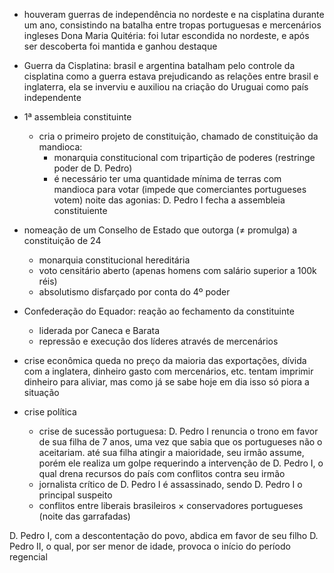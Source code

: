 - houveram guerras de independência no nordeste e na cisplatina durante um ano, consistindo na batalha entre tropas portuguesas e mercenários ingleses
	Dona Maria Quitéria: foi lutar escondida no nordeste, e após ser descoberta foi mantida e ganhou destaque

- Guerra da Cisplatina: brasil e argentina batalham pelo controle da cisplatina
	como a guerra estava prejudicando as relações entre brasil e inglaterra, ela se inverviu e auxiliou na criação do Uruguai como país independente

- 1ª assembleia constituinte
	- cria o primeiro projeto de constituição, chamado de constituição da mandioca:
		- monarquia constitucional com tripartição de poderes (restringe poder de D. Pedro)
		- é necessário ter uma quantidade mínima de terras com mandioca para votar (impede que comerciantes portugueses votem)
	noite das agonias: D. Pedro I fecha a assembleia constituiente

- nomeação de um Conselho de Estado que outorga ($\ne$ promulga) a constituição de 24
	- monarquia constitucional hereditária
	- voto censitário aberto (apenas homens com salário superior a 100k réis)
	- absolutismo disfarçado por conta do 4º poder

- Confederação do Equador: reação ao fechamento da constituinte
	- liderada por Caneca e Barata
	- repressão e execução dos líderes através de mercenários

- crise econômica
	queda no preço da maioria das exportações, dívida com a inglatera, dinheiro gasto com mercenários, etc.
	tentam imprimir dinheiro para aliviar, mas como já se sabe hoje em dia isso só piora a situação
- crise política
	- crise de sucessão portuguesa: D. Pedro I renuncia o trono em favor de sua filha de 7 anos, uma vez que sabia que os portugueses não o aceitariam. até sua filha atingir a maioridade, seu irmão assume, porém ele realiza um golpe requerindo a intervenção de D. Pedro I, o qual drena recursos do país com conflitos contra seu irmão
	- jornalista crítico de D. Pedro I é assassinado, sendo D. Pedro I o principal suspeito
	- conflitos entre liberais brasileiros $\times$ conservadores portugueses (noite das garrafadas)

D. Pedro I, com a descontentação do povo, abdica em favor de seu filho D. Pedro II, o qual, por ser menor de idade, provoca o início do período regencial